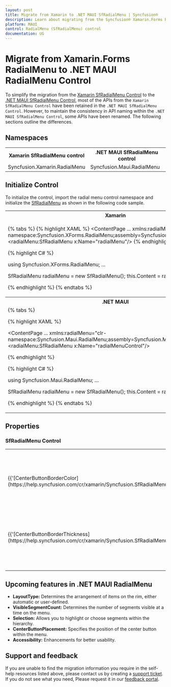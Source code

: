 ```yaml
---
layout: post
title: Migrate from Xamarin to .NET MAUI SfRadialMenu | Syncfusion®
description: Learn about migrating from the Syncfusion® Xamarin.Forms RadialMenu control to the .NET MAUI RadialMenu control.
platform: MAUI
control: RadialMenu (SfRadialMenu) control
documentation: UG
---
```

 
# Migrate from Xamarin.Forms RadialMenu to .NET MAUI RadialMenu Control

To simplify the migration from the [Xamarin SfRadialMenu Control](https://www.syncfusion.com/xamarin-ui-controls/xamarin-radial-menu) to the [.NET MAUI SfRadialMenu Control](https://www.syncfusion.com/maui-controls/maui-radial-menu), most of the APIs from the `Xamarin SfRadialMenu Control` have been retained in the `.NET MAUI SfRadialMenu Control`. However, to maintain the consistency in API naming within the `.NET MAUI SfRadialMenu Control`, some APIs have been renamed. The following sections outline the differences.

## Namespaces

<table>
<tr>
<th>Xamarin SfRadialMenu control</th>
<th>.NET MAUI SfRadialMenu control</th></tr>
<tr>
<td>Syncfusion.Xamarin.RadialMenu</td>
<td>Syncfusion.Maui.RadialMenu</td></tr>
</table>

## Initialize Control

To initialize the control, import the radial menu control namespace and initialize the [SfRadialMenu](https://www.syncfusion.com/maui-controls/maui-radial-menu) as shown in the following code sample.

<table>
<tr>
<th>Xamarin</th>
</tr>
<tr>
<td>

{% tabs %}
{% highlight XAML %}
<ContentPage 
...
xmlns:radialMenu="clr-namespace:Syncfusion.XForms.RadialMenu;assembly=Syncfusion.RadialMenu.XForms">
     <radialMenu:SfRadialMenu x:Name="radialMenu"/>
</ContentPage>
{% endhighlight %}

{% highlight C# %}

using Syncfusion.XForms.RadialMenu;
...

SfRadialMenu radialMenu = new SfRadialMenu();
this.Content = radialMenuControl;

{% endhighlight %}
{% endtabs %}
</td>
</tr>
<tr>
<th>.NET MAUI</th>
</tr>
<tr>
<td>
{% tabs %} 

{% highlight XAML %}

<ContentPage 
...
xmlns:radialMenu="clr-namespace:Syncfusion.Maui.RadialMenu;assembly=Syncfusion.Maui.RadialMenu">
    <radialMenu:SfRadialMenu x:Name="radialMenuControl"/>
</ContentPage>

{% endhighlight %}

{% highlight C# %}

using Syncfusion.Maui.RadialMenu;
…

SfRadialMenu radialMenu = new SfRadialMenu();
this.Content = radialMenu;

{% endhighlight %}
{% endtabs %}
</td>
</tr>
</table>

## Properties

### SfRadialMenu Control

<table> 
<tr>
<th>Xamarin SfRadialMenu control</th>
<th>.NET MAUI SfRadialMenu control</th>
<th>Description</th></tr>

<tr>
<td>{{'[CenterButtonBorderColor](https://help.syncfusion.com/cr/xamarin/Syncfusion.SfRadialMenu.XForms.SfRadialMenu.html#Syncfusion_SfRadialMenu_XForms_SfRadialMenu_CenterButtonBorderColor)'}}</td>
<td>{{'[CenterButtonStroke](https://help.syncfusion.com/cr/maui/Syncfusion.Maui.RadialMenu.SfRadialMenu.html#Syncfusion_Maui_RadialMenu_SfRadialMenu_CenterButtonStroke)'}}</td>
<td>Gets or sets a value of the stroke brush for the center button's stroke in the SfRadialMenu.</td>
</tr>

<tr>
<td>{{'[CenterButtonBorderThickness](https://help.syncfusion.com/cr/xamarin/Syncfusion.SfRadialMenu.XForms.SfRadialMenu.html#Syncfusion_SfRadialMenu_XForms_SfRadialMenu_CenterButtonBorderThickness)'}}</td>
<td>{{'[CenterButtonStrokeThickness](https://help.syncfusion.com/cr/maui/Syncfusion.Maui.RadialMenu.SfRadialMenu.html#Syncfusion_Maui_RadialMenu_SfRadialMenu_CenterButtonStrokeThickness)'}}</td>
<td>Gets or sets a value of the the stroke thickness for the center button's stroke thickness in the SfRadialMenu.</td>
</tr>

</table> 

## Upcoming features in .NET MAUI RadialMenu

* **LayoutType:** Determines the arrangement of items on the rim, either automatic or user-defined.
* **VisibleSegmentCount:** Determines the number of segments visible at a time on the menu.
* **Selection:** Allows you to highlight or choose segments within the hierarchy.
* **CenterButtonPlacement:** Specifies the position of the center button within the menu.
* **Accessibility:** Enhancements for better usability.

## Support and feedback

If you are unable to find the migration information you require in the self-help resources listed above, please contact us by creating a [support ticket](https://internalsupport.bolddesk.com/agent/tickets/create). If you do not see what you need, Please request it in our [feedback portal](https://www.syncfusion.com/feedback/maui).